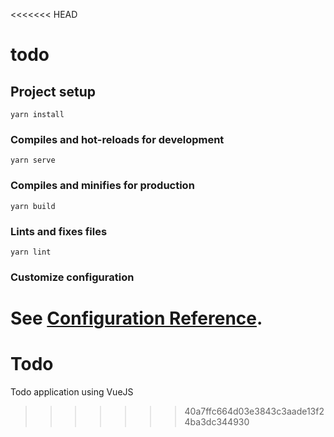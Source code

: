 <<<<<<< HEAD
# todo

## Project setup
```
yarn install
```

### Compiles and hot-reloads for development
```
yarn serve
```

### Compiles and minifies for production
```
yarn build
```

### Lints and fixes files
```
yarn lint
```

### Customize configuration
See [Configuration Reference](https://cli.vuejs.org/config/).
=======
# Todo
Todo application using VueJS
>>>>>>> 40a7ffc664d03e3843c3aade13f24ba3dc344930
